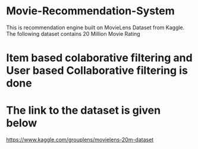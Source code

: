# Movie-Recommendation-System
This is recommendation engine built on MovieLens Dataset from Kaggle.
The following dataset contains 20 Million Movie Rating
# Item based colaborative filtering and User based Collaborative filtering is done

# The link to the dataset is given below
https://www.kaggle.com/grouplens/movielens-20m-dataset
